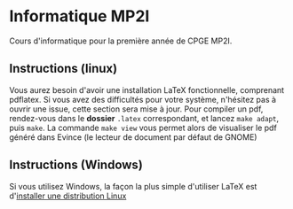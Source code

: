# Informatique MP2I
Cours d'informatique pour la première année de CPGE MP2I.

## Instructions (linux)
Vous aurez besoin d'avoir une installation LaTeX fonctionnelle, comprenant pdflatex.
Si vous avez des difficultés pour votre système, n'hésitez pas à ouvrir une issue, cette section sera mise à jour.
Pour compiler un pdf, rendez-vous dans le **dossier** `.latex` correspondant, et lancez `make adapt`, puis `make`.
La commande `make view` vous permet alors de visualiser le pdf généré dans Evince (le lecteur de document par défaut de GNOME)

## Instructions (Windows)
Si vous utilisez Windows, la façon la plus simple d'utiliser LaTeX est d'[installer une distribution Linux](https://wiki.archlinux.org/title/Installation_guide_%28Fran%C3%A7ais%29)
